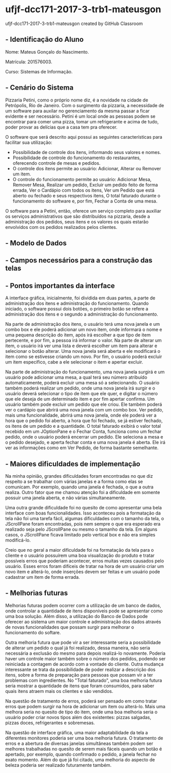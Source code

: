 # ufjf-dcc171-2017-3-trb1-mateusgon
ufjf-dcc171-2017-3-trb1-mateusgon created by GitHub Classroom

<h2> - Identificação do Aluno </h2>

Nome: Mateus Gonçalo do Nascimento.

Matrícula: 201576003.

Curso: Sistemas de Informação.

<h2> - Cenário do Sistema </h2>

<p1> Pizzaria Petini, como o próprio nome diz, é a novidade na cidade de Petrópolis, Rio de Janeiro. 
Com o surgimento da pizzaria, a necessidade de um software para auxilar no gerenciamento da mesma
passar a ficar evidente e ser necessário. Petini é um local onde as pessoas podem se encontrar para comer uma pizza, tomar
um refrigerante e acima de tudo, poder provar as delícias que a casa tem pra oferecer.</p1>

<p1> O software que será descrito aqui possui as seguintes características para facilitar sua utilização: </br>
- Possibilidade de controle dos itens, informando seus valores e nomes. </br>
- Possibilidade de controle do funcionamento do restaurantes, oferecendo controle de mesas e pedidos. </br>
- O controle dos itens permite ao usuário: Adicionar, Alterar ou Remover um item. </br>
- O controle do funcionamento permite ao usuário: Adicionar Mesa, Remover Mesa, Realizar um pedido, 
Excluir um pedido feito de forma errada, Ver o Cardápio com todos os itens, Ver um Pedido que está aberto ou fechado e seus respectivos itens, 
O total faturado durante o funcionamento do software e, por fim, Fechar a Conta de uma mesa. </br>
</p1>

<p1> O software para a Petini, então, oferece um serviço completo para auxiliar os serviços administrativos que são distribuídos na pizzaria, desde a administração dos pedidos, seus itens e os valores os quais estarão envolvidos com os pedidos realizados pelos clientes. </p1>

<h2> - Modelo de Dados </h2> 

<h2> - Campos necessários para a construção das telas </h2>

<h2> - Pontos importantes da interface </h2>

<p1> A interface gráfica, inicialmente, foi dividida em duas partes, a parte de administração dos itens e administração do funcionamento. Quando iniciado, o software possui dois botões, o primeiro botão se refere a administração dos itens e o segundo a administração do funcionamento. </br>

Na parte de administração dos itens, o usuário terá uma nova janela e um combo box e ele poderá adicionar um novo item, onde informará o nome e uma pequena descrição do item, após irá escolher a que tipo de item pertecente, e por fim, a pessoa irá informar o valor. Na parte de alterar um item, o usuário irá ver uma lista e deverá escolher um item para alterar e selecionar o botão alterar. Uma nova janela será aberta e ele modificará o item como se estivesse criando um novo. Por fim, o usuário poderá excluir um item específico, cabe a ele selecionar o item e apertar excluir. </br>

Na parte de administração do funcionamento, uma nova janela surgirá e um usuário pode adicionar uma mesa, a qual terá seu número atribuído automaticamente, poderá excluir uma mesa só a selecionando. O usuário também poderá realizar um pedido, onde uma nova janela irá surgir e o usuário deverá selecionar o tipo de item que ele quer, e digitar o número que ele deseja de um determinado item e por fim apertar confirma. Um usuário também pode excluir um pedido que ele criou. Ele também poderá ver o cardápio que abrirá uma nova janela com um combo box. Ver pedido, mais uma funcionalidade, abrirá uma nova janela, onde ele poderá ver a hora que o pedido foi aberto, a hora que foi fechado, se já estiver fechado, os itens de um pedido e a quantidade. O total faturado exibirá o valor total recebido em um JOptionPane e o Fechar Conta, funciona como um fechar pedido, onde o usuário poderá encerrar um pedido. Ele seleciona a mesa e o pedido desejado, e aperta fechar conta e uma nova janela é aberta. Ele irá ver as informações como em Ver Pedido, de forma bastante semelhante.

<h2> - Maiores dificuldades de implementação </h2> 

<p1> Na minha opinião, grandes dificuldades foram encontradas no que diz respeito a se trabalhar com várias janelas e a forma como elas se comunicam. Por exemplo, quando uma janela é fechada, o que a outra realiza. Outro fator que me chamou atenção foi a dificuldade em somente possuir uma janela aberta, e não várias simultaneamente. </br>

Uma outra grande dificuldade foi no quesito de como apresentar uma bela interface com boas funcionalidades. Isso aconteceu pois a formatação da tela não foi uma tarefa fácil, algumas dificuldades com o tamanho da tela, o JScrollPane foram encontradas, pois nem sempre o que era esperado era realizado seja pelo JScrollPane ou mesmo o tamanho da tela. Em alguns casos, o JScrollPane ficava limitado pelo vertical box e não era simples modificá-lo. </br>

Creio que no geral a maior dificuldade foi na formatação da tela para o cliente e o usuário possuírem uma boa visualização do produto e tratar possíveis erros que poderiam acontecer, erros muitas vezes causados pelo usuário. Esses erros foram difíceis de tratar na hora de um usuário criar um novo item e alterá-lo, onde inserções devem ser feitas e um usuário pode cadastrar um item de forma errada. </p1>

<h2> - Melhorias futuras </h2> 

<p1> Melhorias futuras podem ocorrer com a utilização de um banco de dados, onde controlar a quantidade de itens disponíveis
pode se apresentar como uma boa solução. Além disso, a utilização do Banco de Dados pode oferecer ao sistema um maior controle e administração dos dados através de novas funcionalidades que possam surgir para melhorar o funcionamento do softare. </br>

Outra melhoria futura que pode vir a ser interessante seria a possibilidade de alterar um pedido o qual já foi realizado, dessa maneira, não seria necessária a exclusão do mesmo para depois realizá-lo novamente. Poderia haver um controle maior também sobre o número dos pedidos, podendo ser reiniciada a contagem de acordo com a vontade do cliente. Outra mudança interessante se trata da possibilidade de poder realizar a descrição dos itens, sobre a forma de preparação para pessoas que possam vir a ter problemas com ingredientes. No "Total faturado", uma boa melhoria futura seria mostrar a quantidade de itens que foram consumidos, para saber quais itens atraem mais os clientes e são vendidos. </br>

Na questão de tratamento de erros, poderá ser pensado em como tratar erros que podem surgir na hora de adicionar um item ou alterá-lo. Mais uma melhora seria no quesito de tipo do item, onde uma boa melhoria seria o usuário poder criar novos tipos além dos existentes: pizzas salgadas, pizzas doces, refrigerantes e sobremesas. </br>

Na questão de interface gráfica, uma maior adaptabilidade da tela a diferentes monitores poderia ser uma boa melhoria futura. O tratamento de erros e a abertura de diversas janelas simultâneas também podem ser melhores trabalhadas no quesito de serem mais fáceis quando um botão é apertado, por exemplo, quando confirmado o pedido, a janela fechar no exato momento. Além do que já foi citado, uma melhoria do aspecto de beleza poderia ser realizado futuramente também. </p1>
